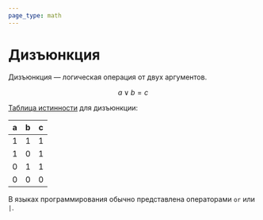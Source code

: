 ```yaml
---
page_type: math
---
```


# Дизъюнкция

Дизъюнкция — логическая операция от двух аргументов.

$$
a \lor b = c
$$

[Таблица истинности]([[20221124151116]]) для дизъюнкции:

| a | b | c |
|---|---|---|
| 1 | 1 | 1 |
| 1 | 0 | 1 |
| 0 | 1 | 1 |
| 0 | 0 | 0 |

В языках программирования обычно представлена операторами `or` или `|`.